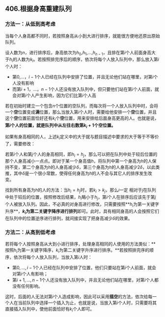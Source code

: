 ## 406.根据身高重建队列

### 方法一：从低到高考虑

当每个人身高都不同时，若按照身高从小到大进行排序，就能很方便地还原出原始队列。

设人数为$n$，进行排序后，身高依次为$h_0$,$h_1$,$\dots$,$h_{n-1}$，且排在第$i$个人前面身高大于$h_i$的人数为$k_i$。若按照排完序后的顺序，依次将每个人放入队列中，那么放入第$i$个人时：

- 第$0$,$\dots$，$i-1$个人已经在队列中安排了位置，并且无论他们站在哪里，对第$i$个人没有影响
- 而第$i+1$，$\dots$，$n-1$个人还没有放入队列中，但只要他们站在第$i$个人前面，就会对第$i$个人产生影响，因为它们比第$i$个人高

若在初始时建立一个包含$n$个位置的空队列，而每次将一个人放入队列中时，会将一个**空**位置变成**满**位置，那么当放入第$i$个人时，需要给他安排一个**空**位置，并且这个**空**位置前面恰好还有$k_i$个**空**位置，用来安排给后面身高更高的人。也就是说，**第$i$个人的位置，就是队列中从左往右数第$k_i+1$个空位置。**

如果有身高相同的人，上述$k_i$定义中的大于就与题目描述中要求的大于等于不等价了，需要修改：

若第$i$个人和第$j$个人的身高相同，即$h_i=h_j$，那么可以把在队列中处于较后位置的那个人身高减小一点点。即对于某一个身高值$h$，将队列中第一个身高为$h$的人保持不变，第二个身高为$h$的人身高减少$\delta$，第三个身高为$h$的人身高减少$2\delta$，以此类推，其中$\delta$是一个很小常数，使得任何身高为$h$的人不会与其它人的排序发生改变。

找到所有身高为$h$的人的方法：当$h_i=h_j$时，若$k_i>k_j$，那么$i$一定 相对于$j$在队列中处于较后的位置，按照修改后结果，$h_i$略小于$h_j$，第$i$个人在排序后应该先于第$j$个人被放入队列。因此，不必真的对身高进行修改，只需要按照**$h_i$为第一关键字升序**，**$k_i$为第二关键字降序进行排列**即可。此时，具有相同身高的人会按照它们在队列中的位置逆序进行排列，就间接实现了把身高减少$\delta$的效果。

### 方法二：从高到低考虑

若将每个人按照身高从大到小进行排序，处理身高相同的人使用的方法类似：**按照$h_i$为第一关键字降序，$k_i$为第二关键字升序进行排序。**若按照排完序的顺序，依次将每个人放入队列，当放入第$i$人时：

- 第$0, \dots, i-1$个人已经在队列中安排了位置，他们只要站在第$i$个人前面，就会对第$i$个人有影响；
- 第$i+1,\dots,n-1$个人还没有放入队列中，并且无论他们站在哪里，对第$i$个人都没有任何影响。

这时，后面的人无法对第$i$个人造成影响，因此可以采用**插空**的方法，依次给每一个人在当前队列中选择一个插入为止，也就是说，当放入第$i$个人时，只需要将其直接插入队列中，使他前面恰好有$k_i$个人即可。

